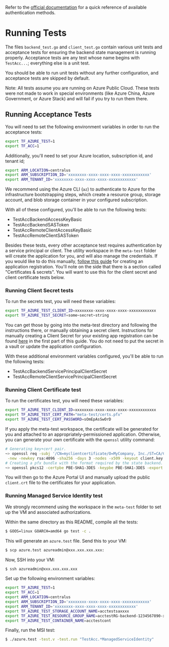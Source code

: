 Refer to the [official documentation](https://opentofu.org/docs/language/settings/backends/azurerm/) for a quick reference of available authentication methods.

# Running Tests

The files `backend_test.go` and `client_test.go` contain various unit tests and acceptance tests for ensuring the backend state management is running properly. Acceptance tests are any test whose name begins with `TestAcc...`; everything else is a unit test.

You should be able to run unit tests without any further configuration, and acceptance tests are skipped by default.

Note: All tests assume you are running on Azure Public Cloud. These tests were not made to work in special environments (like Azure China, Azure Government, or Azure Stack) and will fail if you try to run them there.

## Running Acceptance Tests

You will need to set the following environment variables in order to run the acceptance tests:

```bash
export TF_AZURE_TEST=1
export TF_ACC=1
```

Additionally, you'll need to set your Azure location, subscription id, and tenant id;

```bash
export ARM_LOCATION=centralus
export ARM_SUBSCRIPTION_ID='xxxxxxxx-xxxx-xxxx-xxxx-xxxxxxxxxxxx'
export ARM_TENANT_ID='xxxxxxxx-xxxx-xxxx-xxxx-xxxxxxxxxxxx'
```

We recommend using the Azure CLI (`az`) to authenticate to Azure for the infrastructure bootstrapping steps, which create a resource group, storage account, and blob storage container in your configured subscription.

With all of these configured, you'll be able to run the following tests:
- TestAccBackendAccessKeyBasic
- TestAccBackendSASToken
- TestAccRemoteClientAccessKeyBasic
- TestAccRemoteClientSASToken

Besides these tests, every other acceptance test requires authentication by a service principal or client. The utility workspace in the `meta-test` folder will create the application for you, and will also manage the credentials. If you would like to do this manually, [follow this guide](https://learn.microsoft.com/en-us/entra/identity-platform/quickstart-register-app) for creating an application registration. You'll note on the side that there is a section called "Certificates & secrets". You will want to use this for the client secret and client certificate tests below.

### Running Client Secret tests

To run the secrets test, you will need these variables:

```bash
export TF_AZURE_TEST_CLIENT_ID=xxxxxxxx-xxxx-xxxx-xxxx-xxxxxxxxxxxx
export TF_AZURE_TEST_SECRET=some~secret~string
```

You can get those by going into the meta-test directory and following the instructions there, or manually obtaining a secret client. Instructions for manually creating a Client Secret for your existing app registration can be found [here](https://learn.microsoft.com/en-us/azure/industry/training-services/microsoft-community-training/public-preview-version/frequently-asked-questions/generate-new-clientsecret-link-to-key-vault#check-and-update-client-secret-expiration-date) in the first part of this guide. You do not need to put the secret in a vault or update the application configuration.

With these additional environment variables configured, you'll be able to run the following tests:
- TestAccBackendServicePrincipalClientSecret
- TestAccRemoteClientServicePrincipalClientSecret

### Running Client Certificate test

To run the certificates test, you will need these variables:

```bash
export TF_AZURE_TEST_CLIENT_ID=xxxxxxxx-xxxx-xxxx-xxxx-xxxxxxxxxxxx
export TF_AZURE_TEST_CERT_PATH="meta-test/certs.pfx"
export TF_AZURE_TEST_CERT_PASSWORD=sOmEpAsSwOrD
```

If you apply the meta-test workspace, the certificate will be generated for you and attached to an appropriately-permissioned application. Otherwise, you can generate your own certificate with the `openssl` utility command:

```bash
# Generating key+cert pair.
~> openssl req -subj '/CN=myclientcertificate/O=MyCompany, Inc./ST=CA/C=US' \
 -new -newkey rsa:4096 -sha256 -days 3 -nodes -x509 -keyout client.key -out client.crt
# Creating a pfx bundle with the format required by the state backend.
~> openssl pkcs12 -certpbe PBE-SHA1-3DES -keypbe PBE-SHA1-3DES -export -macalg sha1 -password "pass:" -out client.pfx -inkey client.key -in client.crt
```

You will then go to the Azure Portal UI and manually upload the public `client.crt` file to the certificates for your application.

### Running Managed Service Identity test

We strongly recommend using the workspace in the `meta-test` folder to set up the VM and associated authorizations.

Within the same directory as this README, compile all the tests:

```bash
$ GOOS=linux GOARCH=amd64 go test -c .
```

This will generate an `azure.test` file. Send this to your VM:

```bash
$ scp azure.test azureadmin@xxx.xxx.xxx.xxx:
```

Now, SSH into your VM:

```bash
$ ssh azureadmin@xxx.xxx.xxx.xxx
```

Set up the following environment variables:

```bash
export TF_AZURE_TEST=1
export TF_ACC=1
export ARM_LOCATION=centralus
export ARM_SUBSCRIPTION_ID='xxxxxxxx-xxxx-xxxx-xxxx-xxxxxxxxxxxx'
export ARM_TENANT_ID='xxxxxxxx-xxxx-xxxx-xxxx-xxxxxxxxxxxx'
export TF_AZURE_TEST_STORAGE_ACCOUNT_NAME=acctestsaxxxx
export TF_AZURE_TEST_RESOURCE_GROUP_NAME=acctestRG-backend-1234567890-xxxx
export TF_AZURE_TEST_CONTAINER_NAME=acctestcont
```

Finally, run the MSI test:

```bash
$ ./azure.test -test.v -test.run "TestAcc.*ManagedServiceIdentity"
```
